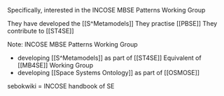 Specifically, interested in the
INCOSE MBSE Patterns Working Group

They have developed the [[S^Metamodels]]
They practise [[PBSE]]
They contribute to [[ST4SE]]

Note:
INCOSE MBSE Patterns Working Group
 - developing [[S^Metamodels]] as part of [[ST4SE]]
Equivalent of [[MB4SE]] Working Group
 - developing [[Space Systems Ontology]] as part of [[OSMOSE]]

sebokwiki = INCOSE handbook of SE
